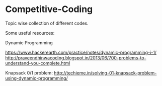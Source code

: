 # Competitive-Coding

Topic wise collection of different codes.

Some useful resources:

Dynamic Programming

https://www.hackerearth.com/practice/notes/dynamic-programming-i-1/
http://praveendhinwacoding.blogspot.in/2013/06/700-problems-to-understand-you-complete.html

Knapsack 0/1 problem:
http://techieme.in/solving-01-knapsack-problem-using-dynamic-programming/
